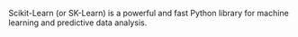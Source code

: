 Scikit-Learn (or SK-Learn) is a powerful and fast Python library for machine learning and predictive data analysis.
